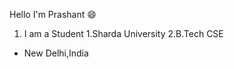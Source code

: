Hello I'm Prashant :smile:
1. I am a Student
  1.Sharda University
  2.B.Tech CSE

- New Delhi,India
